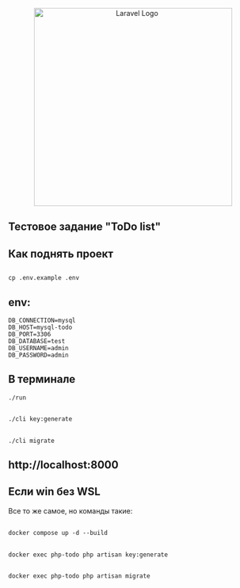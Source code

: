 <p align="center"><a href="https://laravel.com" target="_blank"><img src="https://raw.githubusercontent.com/laravel/art/master/logo-lockup/5%20SVG/2%20CMYK/1%20Full%20Color/laravel-logolockup-cmyk-red.svg" width="400" alt="Laravel Logo"></a></p>

## Тестовое задание "ToDo list"
## Как поднять проект
## 
    cp .env.example .env
## env:
    DB_CONNECTION=mysql
    DB_HOST=mysql-todo
    DB_PORT=3306
    DB_DATABASE=test
    DB_USERNAME=admin
    DB_PASSWORD=admin
## В терминале 
    ./run
## 
    ./cli key:generate
## 
    ./cli migrate

## http://localhost:8000

## Если win без WSL
Все то же самое, но команды такие:
## 
    docker compose up -d --build
## 
    docker exec php-todo php artisan key:generate
## 
    docker exec php-todo php artisan migrate
